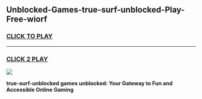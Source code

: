 
## Unblocked-Games-true-surf-unblocked-Play-Free-wiorf
<h3>
<a href="https://premium76.site?title=true-surf-unblocked&ref=23A">CLICK TO PLAY</a></h3>
<hr>

<h3>
<a href="https://premium76.site?title=true-surf-unblocked&ref=23A">CLICK 2 PLAY</a>
  
</h3>

<a href="https://premium76.site?title=true-surf-unblocked&ref=23A"><img src="https://clearcache.store/games.png"></a>


**true-surf-unblocked games unblocked: Your Gateway to Fun and Accessible Online Gaming**
